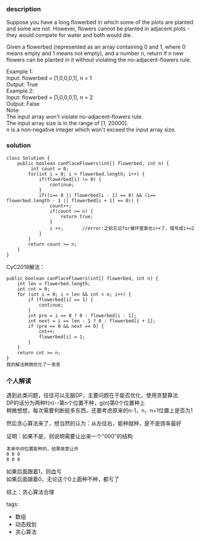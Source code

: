 ### description  
Suppose you have a long flowerbed in which some of the plots are planted and some are not. However, flowers cannot be planted in adjacent plots - they would compete for water and both would die.  
  
Given a flowerbed (represented as an array containing 0 and 1, where 0 means empty and 1 means not empty), and a number n, return if n new flowers can be planted in it without violating the no-adjacent-flowers rule.  
  
Example 1:  
Input: flowerbed = [1,0,0,0,1], n = 1  
Output: True  
Example 2:  
Input: flowerbed = [1,0,0,0,1], n = 2  
Output: False  
Note:  
The input array won't violate no-adjacent-flowers rule.  
The input array size is in the range of [1, 20000].  
n is a non-negative integer which won't exceed the input array size.  
### solution  
```  
class Solution {  
    public boolean canPlaceFlowers(int[] flowerbed, int n) {  
         int count = 0;  
        for(int i = 0; i < flowerbed.length; i++) {  
            if(flowerbed[i] != 0) {  
                continue;  
            }  
            if((i== 0 || flowerbed[i - 1] == 0) && (i== flowerbed.length - 1 || flowerbed[i + 1] == 0)) {  
                count++;  
                if(count >= n) {  
                    return true;  
                }  
                i ++;       //error:之前忘记for循环里面也i++了，错写成i+=2  
            }  
        }  
        return count >= n;  
    }  
}  
```  
  
CyC2018解法：  
```  
public boolean canPlaceFlowers(int[] flowerbed, int n) {  
    int len = flowerbed.length;  
    int cnt = 0;  
    for (int i = 0; i < len && cnt < n; i++) {  
        if (flowerbed[i] == 1) {  
            continue;  
        }  
        int pre = i == 0 ? 0 : flowerbed[i - 1];  
        int next = i == len - 1 ? 0 : flowerbed[i + 1];  
        if (pre == 0 && next == 0) {  
            cnt++;  
            flowerbed[i] = 1;  
        }  
    }  
    return cnt >= n;  
}  
我的解法稍微优化了一丢丢  
```  
### 个人解读  
遇到此类问题，往往可以无脑DP，主要问题在于能否优化，使用贪婪算法  
DP的话分为两种f(n)--第n个位置不种，g(n)第0个位置种上  
稍微想想，每次需要判断挺多东西，还要考虑原来的n-1，n，n+1位置上是否为1  
  
然后贪心算法来了，想当然的认为：从左往右，能种就种，是不是效率最好  
  
证明：如果不是，则说明需要让出来一个"000"的结构  
```  
本来中间位置能种的，结果故意让开  
0 0 0  
0 0 0  
```  
如果后面跟着1，则血亏  
如果后面跟着0，无论这个0上面种不种，都亏了  
  
综上：贪心算法合理  
  
tags:  
  - 数组  
  - 动态规划  
  - 贪心算法  

